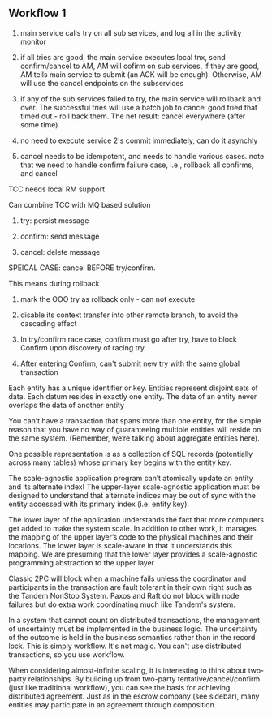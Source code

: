 Workflow 1
----------
1. main service calls try on all sub services, and log all in the activity monitor

3. if all tries are good, the main service executes local tnx, send confirm/cancel to AM, AM will cofirm on sub services, if they are good, AM tells main service to submit (an ACK will be enough). Otherwise, AM will use the cancel endpoints on the subservices 

4. if any of the sub services falied to try, the main service will rollback and over. The successful tries will use a batch job to cancel good tried that timed out - roll back them.  The net result: cancel everywhere (after some time).

5. no need to execute service 2's commit immediately, can do it asynchly

6. cancel needs to be idempotent, and needs to handle various cases. note that we need to handle confirm failure case, i.e., rollback all confirms, and cancel


TCC needs local RM support


Can combine TCC with MQ based solution

1. try: persist message

2. confirm: send message

3. cancel: delete message

SPEICAL CASE: cancel BEFORE try/confirm.

This means during rollback

1. mark the OOO try as rollback only - can not execute

2. disable its context transfer into other remote branch, to avoid the cascading effect

3.  In try/confirm race case, confirm must go after try, have to block Confirm upon discovery of racing try

4. After entering Confirm, can't submit new try with the same global transaction


Each entity has a unique identifier or key. Entities represent disjoint sets of data. Each datum resides in exactly one entity. The data of an entity never overlaps the data of another entity

You can’t have a transaction that spans more than one entity, for the simple reason that you have no way of guaranteeing multiple entities will reside on the same system. (Remember, we’re talking about aggregate entities here).

One possible representation is as a collection of SQL records (potentially across many tables) whose primary key begins with the entity key.

The scale-agnostic application program can’t atomically update an entity and its alternate index! The upper-layer scale-agnostic application must be designed to understand that alternate indices may be out of sync with the entity accessed with its primary index (i.e. entity key).

The lower layer of the application understands the fact that more computers get added to make the system scale. In addition to other work, it manages the mapping of the upper layer’s code to the physical machines and their locations. The lower layer is scale-aware in that it understands this mapping. We are presuming that the lower layer provides a scale-agnostic programming abstraction to the upper layer

Classic 2PC will block when a machine fails unless the coordinator and participants in the transaction are fault tolerant in their own right such as the Tandem NonStop System. Paxos and Raft do not block with node failures but do extra work coordinating much like Tandem's system.

In a system that cannot count on distributed transactions, the management of uncertainty must be implemented in the business logic. The uncertainty of the outcome is held in the business semantics rather than in the record lock. This is simply workflow. It's not magic. You can't use distributed transactions, so you use workflow.

When considering almost-infinite scaling, it is interesting to think about two-party relationships. By building up from two-party tentative/cancel/confirm (just like traditional workflow), you can see the basis for achieving distributed agreement. Just as in the escrow company (see sidebar), many entities may participate in an agreement through composition.




